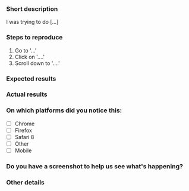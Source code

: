 ### Short description

I was trying to do [...]

### Steps to reproduce

1. Go to '...'
2. Click on '....'
3. Scroll down to '....'

### Expected results


### Actual results


### On which platforms did you notice this:

- [ ] Chrome
- [ ] Firefox
- [ ] Safari 8
- [ ] Other
- [ ] Mobile

### Do you have a screenshot to help us see what's happening?


### Other details


